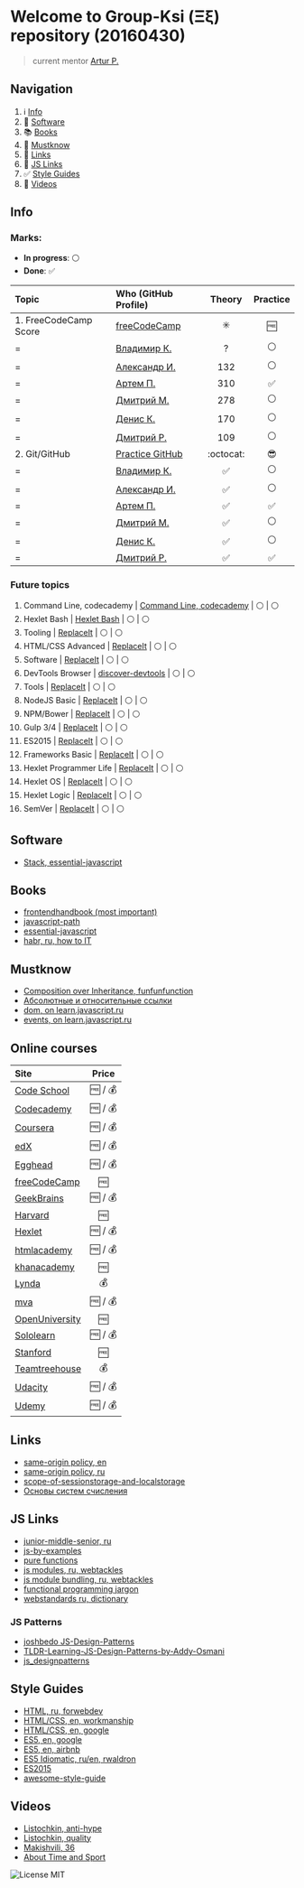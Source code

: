 # Welcome to Group-Ksi (Ξξ) repository (20160430)

> current mentor [Artur P.](https://github.com/arturparkhisenko)

## Navigation

1. :information_source: [Info](#info)
2. :floppy_disk: [Software](#software)
3. :books: [Books](#books)
4. :100: [Mustknow](#mustknow)
5. :link: [Links](#links)
6. :link: [JS Links](#js-links)
7. :white_check_mark: [Style Guides](#style-guides)
8. :movie_camera: [Videos](#videos)

## Info

### Marks:

- **In progress**: :white_circle:
- **Done**: :white_check_mark:

Topic                  | Who (GitHub Profile)                          |         Theory          |      Practice
:--------------------- | :-------------------------------------------- | :---------------------: | :----------------:
1\. FreeCodeCamp Score | [freeCodeCamp](https://www.freecodecamp.com/) | :eight_spoked_asterisk: |       :free:
=                      | [Владимир К.](https://github.com/borodinchik) |            ?            |   :white_circle:
=                      | [Александр И.](https://github.com/alexakuna)  |           132           |   :white_circle:
=                      | [Артем П.](https://github.com/ArtemPychenko)  |           310           | :white_check_mark:
=                      | [Дмитрий М.](https://github.com/Dmytraw)      |           278           |   :white_circle:
=                      | [Денис К.](https://github.com/DenisKuznecov)  |           170           |   :white_circle:
=                      | [Дмитрий Р.](https://github.com/katanji)      |           109           |   :white_circle:
2\. Git/GitHub         | [Practice GitHub](https://try.github.io/)     |        :octocat:        |    :sunglasses:
=                      | [Владимир К.](https://github.com/borodinchik) |   :white_check_mark:    |   :white_circle:
=                      | [Александр И.](https://github.com/alexakuna)  |   :white_check_mark:    |   :white_circle:
=                      | [Артем П.](https://github.com/ArtemPychenko)  |   :white_check_mark:    | :white_check_mark:
=                      | [Дмитрий М.](https://github.com/Dmytraw)      |   :white_check_mark:    |   :white_circle:
=                      | [Денис К.](https://github.com/DenisKuznecov)  |   :white_check_mark:    |   :white_circle:
=                      | [Дмитрий Р.](https://github.com/katanji)      |   :white_check_mark:    | :white_check_mark:

### Future topics

1. Command Line, codecademy | [Command Line, codecademy](https://www.codecademy.com/learn/learn-the-command-line) | :white_circle: | :white_circle:
2. Hexlet Bash | [Hexlet Bash](https://ru.hexlet.io/courses/bash) | :white_circle: | :white_circle:
3. Tooling | [ReplaceIt](https://try.github.io/) | :white_circle: | :white_circle:
4. HTML/CSS Advanced | [ReplaceIt](https://try.github.io/) | :white_circle: | :white_circle:
5. Software | [ReplaceIt](https://try.github.io/) | :white_circle: | :white_circle:
6. DevTools Browser | [discover-devtools](http://discover-devtools.codeschool.com/) | :white_circle: | :white_circle:
7. Tools | [ReplaceIt](https://try.github.io/) | :white_circle: | :white_circle:
8. NodeJS Basic | [ReplaceIt](https://try.github.io/) | :white_circle: | :white_circle:
9. NPM/Bower | [ReplaceIt](https://try.github.io/) | :white_circle: | :white_circle:
10. Gulp 3/4 | [ReplaceIt](https://try.github.io/) | :white_circle: | :white_circle:
11. ES2015 | [ReplaceIt](https://try.github.io/) | :white_circle: | :white_circle:
12. Frameworks Basic | [ReplaceIt](https://try.github.io/) | :white_circle: | :white_circle:
13. Hexlet Programmer Life | [ReplaceIt](https://try.github.io/) | :white_circle: | :white_circle:
14. Hexlet OS | [ReplaceIt](https://try.github.io/) | :white_circle: | :white_circle:
15. Hexlet Logic | [ReplaceIt](https://try.github.io/) | :white_circle: | :white_circle:
16. SemVer | [ReplaceIt](http://semver.org/) | :white_circle: | :white_circle:

## Software

- [Stack, essential-javascript](https://github.com/ericelliott/essential-javascript-links#dev-tools--collaboration)

## Books

- [frontendhandbook (most important)](http://www.frontendhandbook.com/)
- [javascript-path](https://github.com/javascript-society/javascript-path)
- [essential-javascript](https://github.com/ericelliott/essential-javascript-links#books)
- [habr, ru, how to IT](https://habrahabr.ru/post/275839/)

## Mustknow

- [Composition over Inheritance, funfunfunction](https://www.youtube.com/watch?v=wfMtDGfHWpA)
- [Абсолютные и относительные ссылки](http://htmlbook.ru/samhtml/ssylki/absolyutnye-i-otnositelnye-ssylki)
- [dom, on learn.javascript.ru](https://learn.javascript.ru/document)
- [events, on learn.javascript.ru](https://learn.javascript.ru/events-and-interfaces)

## Online courses

Site                                                    |        Price
:------------------------------------------------------ | :-----------------:
[Code School](https://www.codeschool.com/)              | :free: / :moneybag:
[Codecademy](https://www.codecademy.com/)               | :free: / :moneybag:
[Coursera](https://www.coursera.org/)                   | :free: / :moneybag:
[edX](https://www.edx.org/)                             | :free: / :moneybag:
[Egghead](https://egghead.io)                           | :free: / :moneybag:
[freeCodeCamp](https://www.freecodecamp.com/)           |       :free:
[GeekBrains](https://geekbrains.ru/)                    | :free: / :moneybag:
[Harvard](http://online-learning.harvard.edu/courses)   |       :free:
[Hexlet](https://ru.hexlet.io/)                         | :free: / :moneybag:
[htmlacademy](https://htmlacademy.ru/)                  | :free: / :moneybag:
[khanacademy](https://www.khanacademy.org)              |       :free:
[Lynda](https://www.lynda.com/)                         |     :moneybag:
[mva](https://mva.microsoft.com/)                       | :free: / :moneybag:
[OpenUniversity](http://www.openuniversity.edu/courses) |       :free:
[Sololearn](http://www.sololearn.com/)                  | :free: / :moneybag:
[Stanford](http://online.stanford.edu/courses)          |       :free:
[Teamtreehouse](https://teamtreehouse.com/)             |     :moneybag:
[Udacity](https://www.udacity.com/)                     | :free: / :moneybag:
[Udemy](https://www.udemy.com/)                         | :free: / :moneybag:

## Links

- [same-origin policy, en](https://en.wikipedia.org/wiki/Same-origin_policy)
- [same-origin policy, ru](https://ru.wikipedia.org/wiki/%D0%9F%D1%80%D0%B0%D0%B2%D0%B8%D0%BB%D0%BE_%D0%BE%D0%B3%D1%80%D0%B0%D0%BD%D0%B8%D1%87%D0%B5%D0%BD%D0%B8%D1%8F_%D0%B4%D0%BE%D0%BC%D0%B5%D0%BD%D0%B0)
- [scope-of-sessionstorage-and-localstorage](https://stackoverflow.com/questions/9742395/scope-of-sessionstorage-and-localstorage)
- [Основы систем счисления](https://habrahabr.ru/post/124395/)

## JS Links

- [junior-middle-senior, ru](http://frontender.info/programmirovanie-klassami-v-veb-prilozheniyakh/)
- [js-by-examples](https://github.com/bmkmanoj/js-by-examples)
- [pure functions](https://medium.com/javascript-scene/master-the-javascript-interview-what-is-a-pure-function-d1c076bec976#.1qaexrxzx)
- [js modules, ru, webtackles](http://webtackles.ru/javascript/js-modules-beginners-guide/)
- [js module bundling, ru, webtackles](http://webtackles.ru/javascript/js-module-bundling/)
- [functional programming jargon](https://github.com/hemanth/functional-programming-jargon)
- [webstandards ru, dictionary](https://github.com/web-standards-ru/dictionary)

### JS Patterns

- [joshbedo JS-Design-Patterns](https://joshbedo.github.io/JS-Design-Patterns/)
- [TLDR-Learning-JS-Design-Patterns-by-Addy-Osmani](https://github.com/karlpatrickespiritu/TLDR-Learning-JS-Design-Patterns-by-Addy-Osmani)
- [js_designpatterns](https://github.com/nnupoor/js_designpatterns#javascript-design-patterns-cheat-sheet-using-jquery-for-some-examples)

## Style Guides

- [HTML, ru, forwebdev](http://forwebdev.ru/html/principles-for-writing-idiomatic-html/)
- [HTML/CSS, en, workmanship](http://workmanship.io/)
- [HTML/CSS, en, google](https://google.github.io/styleguide/htmlcssguide.xml)
- [ES5, en, google](https://google.github.io/styleguide/javascriptguide.xml)
- [ES5, en, airbnb](https://github.com/airbnb/javascript/tree/master/es5)
- [ES5 Idiomatic, ru/en, rwaldron](https://github.com/rwaldron/idiomatic.js/tree/master/translations/ru_RU)
- [ES2015](https://github.com/airbnb/javascript)
- [awesome-style-guide](https://github.com/kciter/awesome-style-guide)

## Videos

- [Listochkin, anti-hype](https://www.youtube.com/watch?v=xPFRUM_oDKA)
- [Listochkin, quality](https://www.youtube.com/watch?v=Mx22NaWmFhk)
- [Makishvili, 36](https://www.youtube.com/watch?v=xPPCzryZK44)
- [About Time and Sport](https://youtu.be/YiPN0A-y3xQ)

![License MIT](https://img.shields.io/badge/License-MIT-blue.svg?style=flat-square)
